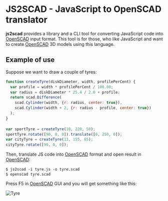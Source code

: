 # JS2SCAD - JavaScript to OpenSCAD translator

**js2scad** provides a library and a CLI tool for converting JavaScript code into [OpenSCAD][1] input format.
This tool is for those, who like JavaScript and want to create [OpenSCAD][1] 3D models using this language.

## Example of use

Suppose we want to draw a couple of tyres:

```javascript
function createTyre(diskDiameter, width, profilePerCent) {
  var profile = width * profilePerCent / 100.00;
  var radius = diskDiameter * 25.4 / 2.0 + profile;
  return scad.Difference(
    scad.Cylinder(width, {r: radius, center: true}),
    scad.Cylinder(width + 2, {r: radius - profile, center: true})
  );
}

var sportTyre = createTyre(18, 220, 50);
sportTyre.rotate([90, 0, 0]).translate([0, 250, 0]);
var cityTyre = createTyre(13, 155, 65);
cityTyre.rotate([90, 0, 0]);
```

Then, translate JS code into [OpenSCAD][1] format and open result in [OpenSCAD][1]:

```
$ js2scad -i tyre.js -o tyre.scad
$ openscad tyre.scad
```

Press F5 in [OpenSCAD][1] GUI and you will get something like this:

![Tyre][1]

[1]: http://www.openscad.org/

[1]: examples/tyre.png
